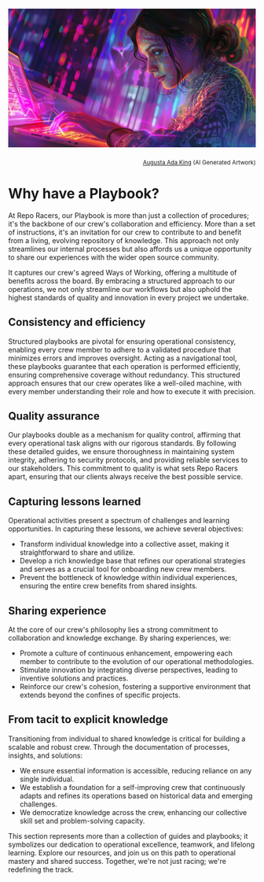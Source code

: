 ![Ada Lovelace](../assets/images/heroes/ada_lovelace.webp)
<p align="right"><sub><a href="https://en.wikipedia.org/wiki/Ada_Lovelace" target="_blank">Augusta Ada King</a> (AI Generated Artwork)</sub></p>

# Why have a Playbook?

At Repo Racers, our Playbook is more than just a collection of procedures; it's the backbone of our crew's collaboration and efficiency.
More than a set of instructions, it's an invitation for our crew to contribute to and benefit from a living, evolving repository of knowledge. This approach not only streamlines our internal processes but also affords us a unique opportunity to share our experiences with the wider open source community.

It captures our crew's agreed Ways of Working, offering a multitude of benefits across the board. By embracing a structured approach to our operations, we not only streamline our workflows but also uphold the highest standards of quality and innovation in every project we undertake.

## Consistency and efficiency

Structured playbooks are pivotal for ensuring operational consistency, enabling every crew member to adhere to a validated procedure that minimizes errors and improves oversight. Acting as a navigational tool, these playbooks guarantee that each operation is performed efficiently, ensuring comprehensive coverage without redundancy. This structured approach ensures that our crew operates like a well-oiled machine, with every member understanding their role and how to execute it with precision.

## Quality assurance

Our playbooks double as a mechanism for quality control, affirming that every operational task aligns with our rigorous standards. By following these detailed guides, we ensure thoroughness in maintaining system integrity, adhering to security protocols, and providing reliable services to our stakeholders. This commitment to quality is what sets Repo Racers apart, ensuring that our clients always receive the best possible service.

## Capturing lessons learned

Operational activities present a spectrum of challenges and learning opportunities. In capturing these lessons, we achieve several objectives:

- Transform individual knowledge into a collective asset, making it straightforward to share and utilize.
- Develop a rich knowledge base that refines our operational strategies and serves as a crucial tool for onboarding new crew members.
- Prevent the bottleneck of knowledge within individual experiences, ensuring the entire crew benefits from shared insights.

## Sharing experience

At the core of our crew's philosophy lies a strong commitment to collaboration and knowledge exchange. By sharing experiences, we:

- Promote a culture of continuous enhancement, empowering each member to contribute to the evolution of our operational methodologies.
- Stimulate innovation by integrating diverse perspectives, leading to inventive solutions and practices.
- Reinforce our crew's cohesion, fostering a supportive environment that extends beyond the confines of specific projects.

## From tacit to explicit knowledge

Transitioning from individual to shared knowledge is critical for building a scalable and robust crew. Through the documentation of processes, insights, and solutions:

- We ensure essential information is accessible, reducing reliance on any single individual.
- We establish a foundation for a self-improving crew that continuously adapts and refines its operations based on historical data and emerging challenges.
- We democratize knowledge across the crew, enhancing our collective skill set and problem-solving capacity.

This section represents more than a collection of guides and playbooks; it symbolizes our dedication to operational excellence, teamwork, and lifelong learning. Explore our resources, and join us on this path to operational mastery and shared success. Together, we're not just racing; we're redefining the track.
